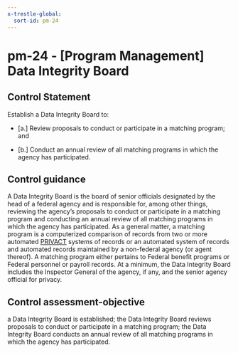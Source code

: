 ```yaml
---
x-trestle-global:
  sort-id: pm-24
---
```


# pm-24 - \[Program Management\] Data Integrity Board

## Control Statement

Establish a Data Integrity Board to:

- \[a.\] Review proposals to conduct or participate in a matching program; and

- \[b.\] Conduct an annual review of all matching programs in which the agency has participated.

## Control guidance

A Data Integrity Board is the board of senior officials designated by the head of a federal agency and is responsible for, among other things, reviewing the agency’s proposals to conduct or participate in a matching program and conducting an annual review of all matching programs in which the agency has participated. As a general matter, a matching program is a computerized comparison of records from two or more automated [PRIVACT](#18e71fec-c6fd-475a-925a-5d8495cf8455) systems of records or an automated system of records and automated records maintained by a non-federal agency (or agent thereof). A matching program either pertains to Federal benefit programs or Federal personnel or payroll records. At a minimum, the Data Integrity Board includes the Inspector General of the agency, if any, and the senior agency official for privacy.

## Control assessment-objective

a Data Integrity Board is established;
the Data Integrity Board reviews proposals to conduct or participate in a matching program;
the Data Integrity Board conducts an annual review of all matching programs in which the agency has participated.
